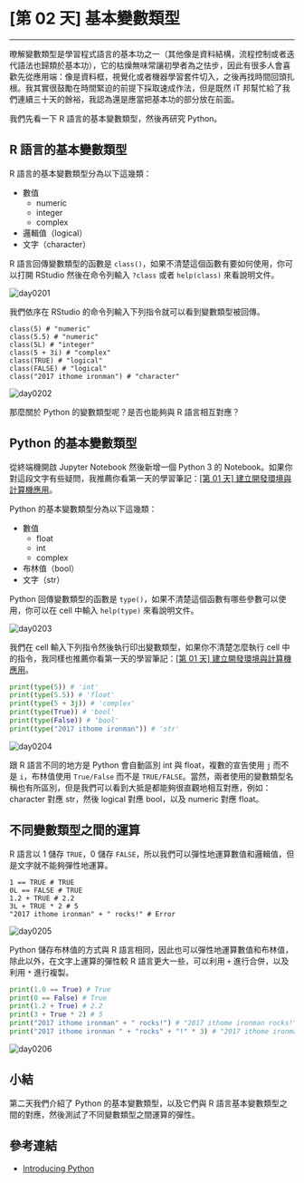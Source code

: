 # [第 02 天] 基本變數類型

---

暸解變數類型是學習程式語言的基本功之一（其他像是資料結構，流程控制或者迭代語法也歸類於基本功），它的枯燥無味常讓初學者為之怯步，因此有很多人會喜歡先從應用端：像是資料框，視覺化或者機器學習套件切入，之後再找時間回頭扎根。我其實很鼓勵在時間緊迫的前提下採取速成作法，但是既然 iT 邦幫忙給了我們連續三十天的餘裕，我認為還是應當把基本功的部分放在前面。

我們先看一下 R 語言的基本變數類型，然後再研究 Python。

## R 語言的基本變數類型

R 語言的基本變數類型分為以下這幾類：

- 數值
    - numeric
    - integer
    - complex
- 邏輯值（logical）
- 文字（character）

R 語言回傳變數類型的函數是 `class()`，如果不清楚這個函數有要如何使用，你可以打開 RStudio 然後在命令列輸入 `?class` 或者 `help(class)` 來看說明文件。

![day0201](https://storage.googleapis.com/2017_ithome_ironman/day0201.png)

我們依序在 RStudio 的命令列輸入下列指令就可以看到變數類型被回傳。 

```
class(5) # "numeric"
class(5.5) # "numeric"
class(5L) # "integer"
class(5 + 3i) # "complex"
class(TRUE) # "logical"
class(FALSE) # "logical"
class("2017 ithome ironman") # "character"
```

![day0202](https://storage.googleapis.com/2017_ithome_ironman/day0202.png)

那麼關於 Python 的變數類型呢？是否也能夠與 R 語言相互對應？

## Python 的基本變數類型

從終端機開啟 Jupyter Notebook 然後新增一個 Python 3 的 Notebook。如果你對這段文字有些疑問，我推薦你看第一天的學習筆記：[[第 01 天] 建立開發環境與計算機應用](https://github.com/yaojenkuo/learn_python_for_a_r_user/blob/master/day01.md)。

Python 的基本變數類型分為以下這幾類：

- 數值
    - float
    - int
    - complex
- 布林值（bool）
- 文字（str）

Python 回傳變數類型的函數是 `type()`，如果不清楚這個函數有哪些參數可以使用，你可以在 cell 中輸入 `help(type)` 來看說明文件。

![day0203](https://storage.googleapis.com/2017_ithome_ironman/day0203.png)

我們在 cell 輸入下列指令然後執行印出變數類型，如果你不清楚怎麼執行 cell 中的指令，我同樣也推薦你看第一天的學習筆記：[[第 01 天] 建立開發環境與計算機應用](https://github.com/yaojenkuo/learn_python_for_a_r_user/blob/master/day01.md)。

```python
print(type(5)) # 'int'
print(type(5.5)) # 'float'
print(type(5 + 3j)) # 'complex'
print(type(True)) # 'bool'
print(type(False)) # 'bool'
print(type("2017 ithome ironman")) # 'str'
```

![day0204](https://storage.googleapis.com/2017_ithome_ironman/day0204.png)

跟 R 語言不同的地方是 Python 會自動區別 int 與 float，複數的宣告使用 `j` 而不是 `i`，布林值使用 `True/False` 而不是 `TRUE/FALSE`。當然，兩者使用的變數類型名稱也有所區別，但是我們可以看到大抵是都能夠很直觀地相互對應，例如：character 對應 str，然後 logical 對應 bool，以及 numeric 對應 float。

## 不同變數類型之間的運算

R 語言以 1 儲存 `TRUE`，0 儲存 `FALSE`，所以我們可以彈性地運算數值和邏輯值，但是文字就不能夠彈性地運算。

```
1 == TRUE # TRUE
0L == FALSE # TRUE
1.2 + TRUE # 2.2
3L + TRUE * 2 # 5
"2017 ithome ironman" + " rocks!" # Error
```

![day0205](https://storage.googleapis.com/2017_ithome_ironman/day0205.png)

Python 儲存布林值的方式與 R 語言相同，因此也可以彈性地運算數值和布林值，除此以外，在文字上運算的彈性較 R 語言更大一些，可以利用 `+` 進行合併，以及利用 `*` 進行複製。

```python
print(1.0 == True) # True
print(0 == False) # True
print(1.2 + True) # 2.2
print(3 + True * 2) # 5
print("2017 ithome ironman" + " rocks!") # "2017 ithome ironman rocks!"
print("2017 ithome ironman " + "rocks" + "!" * 3) # "2017 ithome ironman rocks!!!"
```

![day0206](https://storage.googleapis.com/2017_ithome_ironman/day0206.png)

## 小結

第二天我們介紹了 Python 的基本變數類型，以及它們與 R 語言基本變數類型之間的對應，然後測試了不同變數類型之間運算的彈性。

## 參考連結

- [Introducing Python](http://shop.oreilly.com/product/0636920028659.do)
